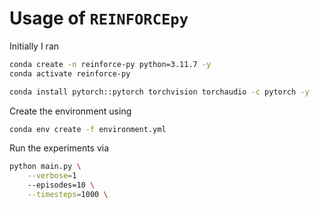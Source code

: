 # Usage of `REINFORCEpy`

Initially I ran

```bash
conda create -n reinforce-py python=3.11.7 -y
conda activate reinforce-py

conda install pytorch::pytorch torchvision torchaudio -c pytorch -y

```

Create the environment using

```bash
conda env create -f environment.yml
```

Run the experiments via

```bash
python main.py \
    --verbose=1
    --episodes=10 \
    --timesteps=1000 \
```
